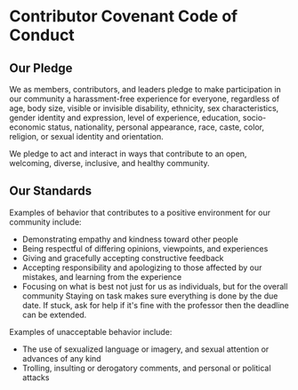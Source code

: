 
# Contributor Covenant Code of Conduct

## Our Pledge

We as members, contributors, and leaders pledge to make participation in our community a harassment-free experience for everyone, regardless of age, body size, visible or invisible disability, ethnicity, sex characteristics, gender identity and expression, level of experience, education, socio-economic status, nationality, personal appearance, race, caste, color, religion, or sexual identity and orientation.

We pledge to act and interact in ways that contribute to an open, welcoming, diverse, inclusive, and healthy community.

## Our Standards

Examples of behavior that contributes to a positive environment for our community include:

* Demonstrating empathy and kindness toward other people
* Being respectful of differing opinions, viewpoints, and experiences
* Giving and gracefully accepting constructive feedback
* Accepting responsibility and apologizing to those affected by our mistakes, and learning from the experience
* Focusing on what is best not just for us as individuals, but for the overall community
Staying on task makes sure everything is done by the due date.
If stuck, ask for help if it's fine with the professor then the deadline can be extended.

Examples of unacceptable behavior include:

* The use of sexualized language or imagery, and sexual attention or advances of any kind
* Trolling, insulting or derogatory comments, and personal or political attacks
* Public or private harassment
* Publishing others' private information, such as a physical or email address, without their explicit permission
* Other conduct which could reasonably be considered inappropriate in a professional setting

## Enforcement Responsibilities

Community leaders are responsible for clarifying and enforcing our standards of acceptable behavior and will take appropriate and fair corrective action in response to any behavior that they deem inappropriate, threatening, offensive, or harmful.

Community leaders have the right and responsibility to remove, edit, or reject comments, commits, code, wiki edits, issues, and other contributions that are not aligned to this Code of Conduct, and will communicate reasons for moderation decisions when appropriate.

## Scope

This Code of Conduct applies within all community spaces, and also applies when an individual is officially representing the community in public spaces. Examples of representing our community include using an official e-mail address, posting via an official social media account, or acting as an appointed representative at an online or offline event.

## Enforcement

Instances of abusive, harassing, or otherwise unacceptable behavior may be reported to the community leaders responsible for enforcement via Discord Ticket. All complaints will be reviewed and investigated promptly and fairly.

All community leaders are obligated to respect the privacy and security of the reporter of any incident.

## Enforcement Guidelines

Community leaders will follow these Community Impact Guidelines in determining the consequences for any action they deem in violation of this Code of Conduct:

### 1. Correction

**Community Impact**: Use of inappropriate language or other behavior deemed unprofessional or unwelcome in the community.

**Consequence**: A private, written warning from community leaders, providing clarity around the nature of the violation and an explanation of why the behavior was inappropriate. A public apology may be requested.

### 2. Warning

**Community Impact**: A violation through a single incident or series of actions.

**Consequence**: A warning with consequences for continued behavior. No interaction with the people involved, including unsolicited interaction with those enforcing the Code of Conduct, for a specified period of time. This includes avoiding interactions in community spaces as well as external channels like social media. Violating these terms may lead to a temporary or permanent ban.

### 3. Temporary Ban

**Community Impact**: A serious violation of community standards, including sustained inappropriate behavior.

**Consequence**: A temporary ban from any sort of interaction or public communication with the community for a specified period of time. No public or private interaction with the people involved, including unsolicited interaction with those enforcing the Code of Conduct, is allowed during this period. Violating these terms may lead to a permanent ban.

### 4. Permanent Ban

**Community Impact**: Demonstrating a pattern of violation of community standards, including sustained inappropriate behavior, harassment of an individual, or aggression toward or disparagement of classes of individuals.

**Consequence**: A permanent ban from any sort of public interaction within the community.

## Attribution

This Code of Conduct is adapted from the [Contributor Covenant][homepage], version 2.1, available at [https://www.contributor-covenant.org/version/2/1/code_of_conduct.html][v2.1].

Community Impact Guidelines were inspired by [Mozilla's code of conduct enforcement ladder][Mozilla CoC].

For answers to common questions about this code of conduct, see the FAQ at [https://www.contributor-covenant.org/faq][FAQ]. Translations are available at [https://www.contributor-covenant.org/translations][translations].

[homepage]: https://www.contributor-covenant.org
[v2.1]: https://www.contributor-covenant.org/version/2/1/code_of_conduct.html
[Mozilla CoC]: https://github.com/mozilla/diversity
[FAQ]: https://www.contributor-covenant.org/faq
[translations]: https://www.contributor-covenant.org/translations


## Custom Guidelines...

Decisions made case-by-case.

Attendance: notify group upon running late. Notify about schedule changes as early as possible.

Assignments assigned case-by-case.

Meeting Times and Locations/Mediums: Zoom or Discord, check team Discord for latest information.

Agenda and Minutes /Notes: Post on Discord.

Promptness: Work appreciated by posted CuraCourse dates or agreed-upon times.

Conversational Courtesies: All of our voices and ideas are valued.

Enforcement/ Feedback: We can talk about this. Face-to-face time is valuable, consider bringing specific issues to the individual(s) involved and/or a mediator (SCRUM master or 305 staff) outside of work time.


[wilhe signature](https://drive.google.com/file/d/EpUEu3B1sx8TDm60frvn_MQPAsnm3QTD/view?usp=drive_link)
[chloe signature](https://drive.google.com/file/d/1zm7djfqGvxll7vb-50MSh1DS5LsB-wAK/view?usp=drive_link)
[david signature](https://drive.google.com/file/d/1W8yEmJymzC7MfvFic_VeeZF_exgZHtaz/view?usp=drive_link)
[milan signature](https://drive.google.com/file/d/1N8UaLLRjCYWT_UYropcrHeAxJB_dwD_S/view?usp=drive_link)
[olamide signature](https://drive.google.com/file/d/1UhwxUYtv95Y3GYoR5st1-8jLTWksZ0kz/view?usp=drive_link)
